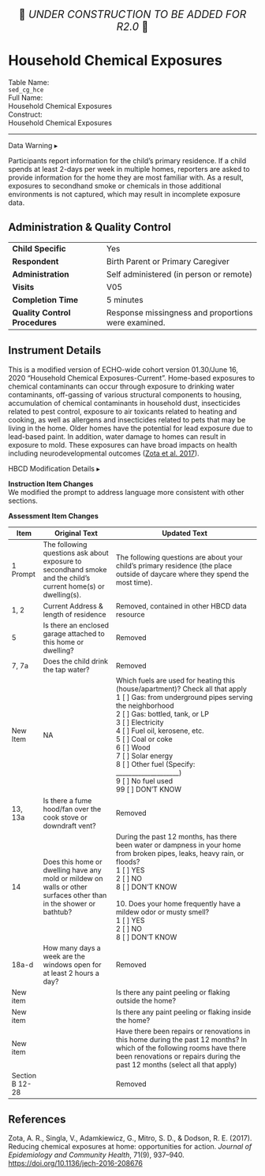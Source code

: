 <p style="text-align: center; font-size: 1.5em;">🚧 <i>UNDER CONSTRUCTION TO BE ADDED FOR R2.0</i> 🚧 </p>

# Household Chemical Exposures

<div class="info-block">
  <div class="info-row">
    <div class="info-label"><i class="fa fa-table"></i> Table Name:</div>
    <div class="info-value"><code>sed_cg_hce</code></div>
  </div>
  <div class="info-row">
    <div class="info-label"><i class="fa-solid fa-maximize"></i> Full Name:</div>
    <div class="info-value">Household Chemical Exposures</div>
  </div>
  <div class="info-row">
    <div class="info-label"><i class="fa-solid fa-tape"></i> Construct:</div>
    <div class="info-value">Household Chemical Exposures</div>
  </div>
</div>

---------------------------------------------

<div id="warning" class="warning-banner" onclick="toggleCollapse(this)">
    <span class="emoji"><i class="fas fa-exclamation-triangle"></i></span>
  <span class="text-with-link">
  <span class="text">Data Warning</i></span>
  <a class="anchor-link" href="#warning" title="Copy link">
  <i class="fa-solid fa-link"></i>
  </a>
  </span>
  <span class="arrow">▸</span>
</div>
<div class="warning-collapsible-content">
<p>Participants report information for the child’s primary residence. If a child spends at least 2-days per week in multiple homes, reporters are asked to provide information for the home they are most familiar with. As a result, exposures to secondhand smoke or chemicals in those additional environments is not captured, which may result in incomplete exposure data.</p> 
</div>

## Administration & Quality Control

<table class="table-no-vertical-lines" style="width: 100%; border-collapse: collapse; table-layout: fixed;">
<tbody>
<tr><td><b>Child Specific</b></td>
<td>Yes </td></tr>
<tr><td><b>Respondent</b></td>
<td>Birth Parent or Primary Caregiver</td></tr>
<tr><td><b>Administration</b></td>
<td style="word-wrap: break-word; white-space: normal;">Self administered (in person or remote)</td></tr>
<tr><td><b>Visits</b></td>
<td>V05</td></tr>
<tr><td><b>Completion Time</b></td>
<td>5 minutes</td></tr>
<tr><td><b>Quality Control Procedures</b></td>
<td style="word-wrap: break-word; white-space: normal;">Response missingness and proportions were examined.</td></tr>      
</tbody>
</table>

## Instrument Details

This is a modified version of ECHO-wide cohort version 01.30/June 16, 2020 “Household Chemical Exposures-Current”. 
Home-based exposures to chemical contaminants can occur through exposure to drinking water contaminants, off-gassing of various structural components to housing, accumulation of chemical contaminants in household dust, insecticides related to pest control, exposure to air toxicants related to heating and cooking, as well as allergens and insecticides related to pets that may be living in the home. Older homes have the potential for lead exposure due to lead-based paint. In addition, water damage to homes can result in exposure to mold. These exposures can have broad impacts on health including neurodevelopmental outcomes ([Zota et al. 2017](https://doi.org/10.1136/jech-2016-208676)). 

<div id="hbcd-mod" class="table-banner" onclick="toggleCollapse(this)">
<span class="emoji"><i class="fa fa-gear"></i></span>
<span class="text-with-link">
  <span class="text">HBCD Modification Details</span>
  <a class="anchor-link" href="#hbcd-mod" title="Copy link">
  <i class="fa-solid fa-link"></i>
  </a>
  </span>
  <span class="arrow">▸</span>
</div>
<div class="collapsible-content">
<p><b>Instruction Item Changes</b><br>We modified the prompt to address language more consistent with other sections.</p>
<b>Assessment Item Changes</b>
<table style="width: 100%; border-collapse: collapse; table-layout: fixed; font-size: 14px">
<thead>
  <tr>
    <th style="width: 5%;">Item</th>
    <th style="width: 30%;">Original Text</th>
    <th style="width: 60%;">Updated Text</th>
  </tr>
  </thead>
<tbody>
<tr>
  <td>1 Prompt</td>
  <td style="word-wrap: break-word; white-space: normal;">The following questions ask about exposure to secondhand smoke and the child’s current home(s) or dwelling(s).</td>
  <td style="word-wrap: break-word; white-space: normal;">The following questions are about your child’s primary residence (the place outside of daycare where they spend the most time).</td>
</tr>
<tr>
<td>1, 2</td>
<td style="word-wrap: break-word; white-space: normal;">Current Address &amp; length of residence</td>
<td style="word-wrap: break-word; white-space: normal;">Removed, contained in other HBCD data resource</td>
</tr>
<tr>
<td>5</td>
<td style="word-wrap: break-word; white-space: normal;">Is there an enclosed garage attached to this home or dwelling?</td>
<td>Removed</td>
</tr>
<tr>
<td>7, 7a</td>
<td style="word-wrap: break-word; white-space: normal;">Does the child drink the tap water?</td>
<td>Removed</td>
</tr>
<tr>
<td>New Item</td>
<td>NA</td>
<td style="word-wrap: break-word; white-space: normal;">Which fuels are used for heating this (house/apartment)? Check all that apply<br /> 1 [ ] Gas: from underground pipes serving the neighborhood<br />2 [ ] Gas: bottled, tank, or LP<br />3 [ ] Electricity<br />4 [ ] Fuel oil, kerosene, etc.<br />5 [ ] Coal or coke<br />6 [ ] Wood<br />7 [ ] Solar energy<br />8 [ ] Other fuel (Specify: ____________________)<br />9 [ ] No fuel used<br />99 [ ] DON&rsquo;T KNOW</td>
</tr>
<tr>
<td>13, 13a</td>
<td style="word-wrap: break-word; white-space: normal;">Is there a fume hood/fan over the cook stove or downdraft vent?</td>
<td>Removed</td>
</tr>
<tr>
<td>14</td>
<td style="word-wrap: break-word; white-space: normal;">Does this home or dwelling have any mold or mildew on walls or other surfaces other than in the shower or bathtub?</td>
<td style="word-wrap: break-word; white-space: normal;">During the past 12 months, has there been water or dampness in your home<br />from broken pipes, leaks, heavy rain, or floods?<br />1 [ ] YES<br />2 [ ] NO<br />8 [ ] DON&rsquo;T KNOW<br /><br />10. Does your home frequently have a mildew odor or musty smell?<br />1 [ ] YES<br />2 [ ] NO<br />8 [ ] DON&rsquo;T KNOW</td>
</tr>
<tr>
<td>18a-d</td>
<td style="word-wrap: break-word; white-space: normal;">How many days a week are the windows open for at least 2 hours a day?</td>
<td>Removed</td>
</tr>
<tr>
<td>New item</td>
<td>&nbsp;</td>
<td style="word-wrap: break-word; white-space: normal;">Is there any paint peeling or flaking outside the home?</td>
</tr>
<tr>
<td>New item</td>
<td>&nbsp;</td>
<td style="word-wrap: break-word; white-space: normal;">Is there any paint peeling or flaking inside the home?</td>
</tr>
<tr>
<td>New item</td>
<td>&nbsp;</td>
<td style="word-wrap: break-word; white-space: normal;">Have there been repairs or renovations in this home during the past 12 months? In which of the following rooms have there been renovations or repairs during the past 12 months (select all that apply)</td>
</tr>
<tr>
<td>Section B 12-28</td>
<td>&nbsp;</td>
<td>Removed</td>
</tr>
</tbody>
</table>
</div>

## References

<div class="references"> 
<p>Zota, A. R., Singla, V., Adamkiewicz, G., Mitro, S. D., & Dodson, R. E. (2017). Reducing chemical exposures at home: opportunities for action. <i>Journal of Epidemiology and Community Health</i>, 71(9), 937–940. <a href="https://doi.org/10.1136/jech-2016-208676">https://doi.org/10.1136/jech-2016-208676</a></p>  
</div>




